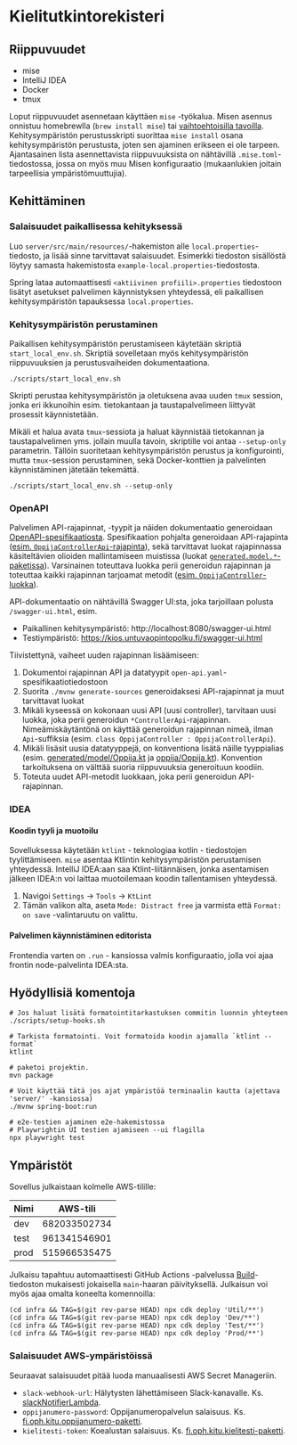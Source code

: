 # Kielitutkintorekisteri

## Riippuvuudet

- mise
- IntelliJ IDEA
- Docker
- tmux

Loput riippuvuudet asennetaan käyttäen `mise` -työkalua. Misen asennus onnistuu homebrewlla (`brew install mise`) tai
[vaihtoehtoisilla tavoilla](https://mise.jdx.dev/getting-started.html#_1-install-mise-cli). Kehitysympäristön perustusskripti suorittaa `mise install` osana kehitysympäristön
perustusta, joten sen ajaminen erikseen ei ole tarpeen. Ajantasainen lista asennettavista riippuvuuksista on nähtävillä
`.mise.toml`-tiedostossa, jossa on myös muu Misen konfiguraatio (mukaanlukien joitain tarpeellisia ympäristömuuttujia).

## Kehittäminen

### Salaisuudet paikallisessa kehityksessä

Luo `server/src/main/resources/`-hakemiston alle `local.properties`-tiedosto, ja lisää sinne tarvittavat salaisuudet.
Esimerkki tiedoston sisällöstä löytyy samasta hakemistosta `example-local.properties`-tiedostosta.

Spring lataa automaattisesti `<aktiivinen profiili>.properties` tiedostoon lisätyt asetukset palvelimen käynnistyksen
yhteydessä, eli paikallisen kehitysympäristön tapauksessa `local.properties`.

### Kehitysympäristön perustaminen

Paikallisen kehitysympäristön perustamiseen käytetään skriptiä `start_local_env.sh`. Skriptiä sovelletaan myös
kehitysympäristön riippuvuuksien ja perustusvaiheiden dokumentaationa.

```shell
./scripts/start_local_env.sh
```

Skripti perustaa kehitysympäristön ja oletuksena avaa uuden `tmux` session, jonka eri ikkunoihin esim. tietokantaan ja
taustapalvelimeen liittyvät prosessit käynnistetään.

Mikäli et halua avata `tmux`-sessiota ja haluat käynnistää tietokannan ja taustapalvelimen yms. jollain muulla tavoin,
skriptille voi antaa `--setup-only` parametrin. Tällöin suoritetaan kehitysympäristön perustus ja konfigurointi, mutta
`tmux`-session perustaminen, sekä Docker-konttien ja palvelinten käynnistäminen jätetään tekemättä.

```shell
./scripts/start_local_env.sh --setup-only
```

### OpenAPI

Palvelimen API-rajapinnat, -tyypit ja näiden dokumentaatio generoidaan [OpenAPI-spesifikaatiosta](server/src/main/resources/static/open-api.yaml).
Spesifikaation pohjalta generoidaan API-rajapinta ([esim. `OppijaControllerApi`-rajapinta](server/src/main/kotlin/fi/oph/kitu/generated/api/OppijaControllerApi.kt)), sekä tarvittavat luokat rajapinnassa
käsiteltävien olioiden mallintamiseen muistissa (luokat [`generated.model.*`-paketissa](server/src/main/kotlin/fi/oph/kitu/generated/model)).
Varsinainen toteuttava luokka perii generoidun rajapinnan ja toteuttaa kaikki rajapinnan tarjoamat metodit ([esim. `OppijaController`-luokka](server/src/main/kotlin/fi/oph/kitu/oppija/OppijaController.kt)).

API-dokumentaatio on nähtävillä Swagger UI:sta, joka tarjoillaan polusta `/swagger-ui.html`, esim.

- Paikallinen kehitysympäristö: http://localhost:8080/swagger-ui.html
- Testiympäristö: https://kios.untuvaopintopolku.fi/swagger-ui.html

Tiivistettynä, vaiheet uuden rajapinnan lisäämiseen:

1. Dokumentoi rajapinnan API ja datatyypit `open-api.yaml`-spesifikaatiotiedostoon
2. Suorita `./mvnw generate-sources` generoidaksesi API-rajapinnat ja muut tarvittavat luokat
3. Mikäli kyseessä on kokonaan uusi API (uusi controller), tarvitaan uusi luokka, joka perii generoidun `*ControllerApi`-rajapinnan. Nimeämiskäytäntönä on käyttää generoidun rajapinnan nimeä, ilman `Api`-suffiksia (esim. `class OppijaController : OppijaControllerApi`).
4. Mikäli lisäsit uusia datatyyppejä, on konventiona lisätä näille tyyppialias (esim. [generated/model/Oppija.kt](server/src/main/kotlin/fi/oph/kitu/generated/model/Oppija.kt) ja [oppija/Oppija.kt](server/src/main/kotlin/fi/oph/kitu/oppija/Oppija.kt)).
   Konvention tarkoituksena on välttää suoria riippuvuuksia generoituun koodiin.
5. Toteuta uudet API-metodit luokkaan, joka perii generoidun API-rajapinnan.

### IDEA

#### Koodin tyyli ja muotoilu

Sovelluksessa käytetään `ktlint` - teknologiaa kotlin - tiedostojen tyylittämiseen. `mise` asentaa Ktlintin
kehitysympäristön perustamisen yhteydessä. IntelliJ IDEA:aan saa Ktlint-liitännäisen, jonka asentamisen jälkeen IDEA:n
voi laittaa muotoilemaan koodin tallentamisen yhteydessä.

1. Navigoi `Settings` -> `Tools` -> `KtLint`
2. Tämän valikon alta, aseta `Mode: Distract free` ja varmista että `Format: on save` -valintaruutu on valittu.

#### Palvelimen käynnistäminen editorista

Frontendia varten on `.run` - kansiossa valmis konfiguraatio, jolla voi ajaa frontin node-palvelinta IDEA:sta.

## Hyödyllisiä komentoja

```shell
# Jos haluat lisätä formatointitarkastuksen commitin luonnin yhteyteen
./scripts/setup-hooks.sh

# Tarkista formatointi. Voit formatoida koodin ajamalla `ktlint --format`
ktlint

# paketoi projektin.
mvn package

# Voit käyttää tätä jos ajat ympäristöä terminaalin kautta (ajettava 'server/' -kansiossa)
./mvnw spring-boot:run

# e2e-testien ajaminen e2e-hakemistossa
# Playwrightin UI testien ajamiseen --ui flagilla
npx playwright test
```

## Ympäristöt

Sovellus julkaistaan kolmelle AWS-tilille:

| Nimi | AWS-tili     |
| ---- | ------------ |
| dev  | 682033502734 |
| test | 961341546901 |
| prod | 515966535475 |

Julkaisu tapahtuu automaattisesti GitHub Actions -palvelussa [Build](./.github/workflows/build.yml)-tiedoston mukaisesti jokaisella `main`-haaran päivityksellä. Julkaisun voi myös ajaa omalta koneelta komennoilla:

[//]: # "TODO: luo skripti tätä varten"

```shell
(cd infra && TAG=$(git rev-parse HEAD) npx cdk deploy 'Util/**')
(cd infra && TAG=$(git rev-parse HEAD) npx cdk deploy 'Dev/**')
(cd infra && TAG=$(git rev-parse HEAD) npx cdk deploy 'Test/**')
(cd infra && TAG=$(git rev-parse HEAD) npx cdk deploy 'Prod/**')
```

### Salaisuudet AWS-ympäristöissä

Seuraavat salaisuudet pitää luoda manuaalisesti AWS Secret Manageriin.

- `slack-webhook-url`: Hälytysten lähettämiseen Slack-kanavalle. Ks. [slackNotifierLambda](infra/lib/lambdas/slackNotifierLambda).
- `oppijanumero-password`: Oppijanumeropalvelun salaisuus. Ks. [fi.oph.kitu.oppijanumero-paketti](server/src/main/kotlin/fi/oph/kitu/oppijanumero).
- `kielitesti-token`: Koealustan salaisuus. Ks. [fi.oph.kitu.kielitesti-paketti](server/src/main/kotlin/fi/oph/kitu/kielitesti).
